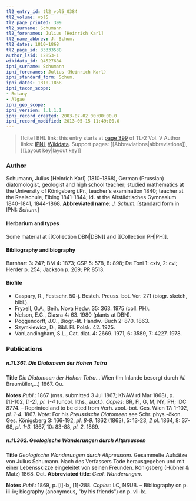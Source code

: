 ```yaml
---
tl2_entry_id: tl2_vol5_0384
tl2_volume: vol5
tl2_page_printed: 399
tl2_surname: Schumann
tl2_forenames: Julius [Heinrich Karl]
tl2_name_abbrev: J. Schum.
tl2_dates: 1810-1868
tl2_page_id: 33333538
author_lsid: 12853-1
wikidata_id: Q4527684
ipni_surname: Schumann
ipni_forenames: Julius (Heinrich Karl)
ipni_standard_form: Schum.
ipni_dates: 1810-1868
ipni_taxon_scope: 
- Botany
- Algae
ipni_geo_scope: 
ipni_version: 1.1.1.1
ipni_record_created: 2003-07-02 00:00:00.0
ipni_record_modified: 2013-05-15 11:49:00.0
---
```


> [!cite] BHL link: this entry starts at [page 399](https://www.biodiversitylibrary.org/page/33333538) of TL-2 Vol. V
> Author links: [IPNI](https://www.ipni.org/a/12853-1), [Wikidata](https://www.wikidata.org/wiki/Q4527684). Support pages: [[Abbreviations|abbreviations]], [[Layout key|layout key]]

### Author

Schumann, Julius \[Heinrich Karl\] (1810-1868), German (Prussian) diatomologist, geologist and high school teacher; studied mathematics at the University of Königsberg i.Pr., teacher's examination 1840; teacher at the Realschule, Elbing 1841-1844; id. at the Altstädtisches Gymnasium 1840-1841, 1844-1868. 
**Abbreviated name**: *J. Schum.* \[standard form in IPNI: *Schum.*\]

#### Herbarium and types

Some material at [[Collection DBN|DBN]] and [[Collection PH|PH]].

#### Bibliography and biography

Barnhart 3: 247; BM 4: 1873; CSP 5: 578, 8: 898; De Toni 1: cxiv, 2: cvi; Herder p. 254; Jackson p. 269; PR 8513.

#### Biofile

- Caspary, R., Festschr. 50-j. Besteh. Preuss. bot. Ver. 271 (biogr. sketch, bibl.).
- Fryxell, G.A., Beih. Nova Hedw. 35: 363. 1975 (coll. PH).
- Nelson, E.G., Glasra 4: 63. 1980 (plants at DBN).
- Poggendorff, J.C., Biogr.-lit. Handw.-Buch 2: 870. 1863.
- Szymkiewicz, D., Bibl. Fl. Polsk. 42. 1925.
- VanLandingham, S.L., Cat. diat. 4: 2669. 1971, 6: 3589, 7: 4227. 1978.

### Publications

##### n.11.361. Die Diatomeen der Hohen Tatra

**Title**
*Die Diatomeen der Hohen Tatra*... Wien (Im Inlande besorgt durch W. Braumüller,...) 1867. Qu.

**Notes**
*Publ*.: 1867 (mss. submitted 3 Jul 1867; KNAW rd Mar 1868), p. \[1\]-102, \[1-2\], *pl. 1-4* (uncol. liths., auct.). *Copies*: BR, FI, G, M, NY, PH; IDC 8774. – Reprinted and to be cited from Verh. zool.-bot. Ges. Wien 17: 1-102, *pl. 1-4.* 1867.
*Note*: For his *Preussische Diatomeen* see Schr. phys.-ökon. Ges. Königsberg 3: 166-192, *pl. 8-9.* 1862 (1863), 5: 13-23, *2 pl*. 1864, 8: 37-68, *pl. 1-3.* 1867, 10: 83-88, *pl. 2.* 1869.

##### n.11.362. Geologische Wanderungen durch Altpreussen

**Title**
*Geologische Wanderungen durch Altpreussen*. Gesammelte Aufsätze von Julius Schumann. Nach des Verfassers Tode herausgegeben und mit einer Lebensskizze eingeleitet von seinen Freunden. Königsberg (Hübner & Matz) 1868. Oct.
**Abbreviated title**: *Geol. Wanderungen*.

**Notes**
*Publ*.: 1869, p. \[i\]-lx, \[1\]-288. *Copies*: LC, NSUB. – Bibliography on p. iii-iv; biography (anonymous, "by his friends") on p. vii-lx.

